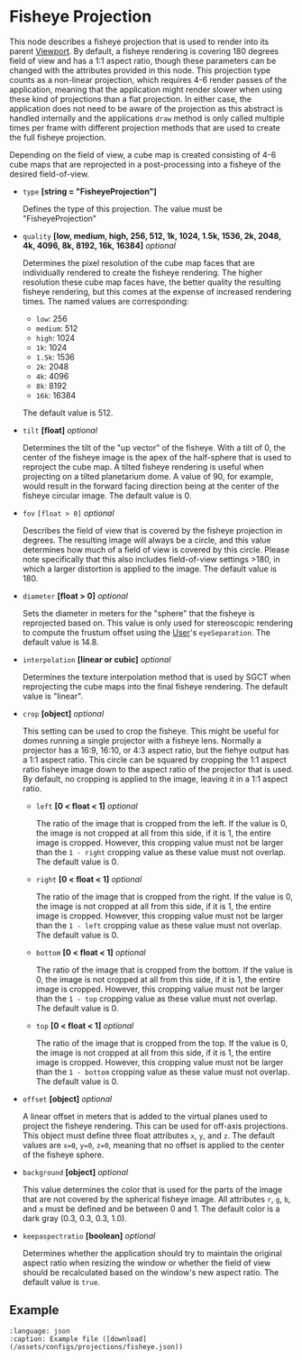 # Fisheye Projection
This node describes a fisheye projection that is used to render into its parent [Viewport](../viewport). By default, a fisheye rendering is covering 180 degrees field of view and has a 1:1 aspect ratio, though these parameters can be changed with the attributes provided in this node. This projection type counts as a non-linear projection, which requires 4-6 render passes of the application, meaning that the application might render slower when using these kind of projections than a flat projection. In either case, the application does not need to be aware of the projection as this abstract is handled internally and the applications `draw` method is only called multiple times per frame with different projection methods that are used to create the full fisheye projection.

Depending on the field of view, a cube map is created consisting of 4-6 cube maps that are reprojected in a post-processing into a fisheye of the desired field-of-view.

- `type` **[string = "FisheyeProjection"]**

  Defines the type of this projection. The value must be "FisheyeProjection"

- `quality` **[low, medium, high, 256, 512, 1k, 1024, 1.5k, 1536, 2k, 2048, 4k, 4096, 8k, 8192, 16k, 16384]** _optional_

  Determines the pixel resolution of the cube map faces that are individually rendered to create the fisheye rendering. The higher resolution these cube map faces have, the better quality the resulting fisheye rendering, but this comes at the expense of increased rendering times. The named values are corresponding:
  - `low`: 256
  - `medium`: 512
  - `high`: 1024
  - `1k`: 1024
  - `1.5k`: 1536
  - `2k`: 2048
  - `4k`: 4096
  - `8k`: 8192
  - `16k`: 16384

  The default value is 512.

- `tilt` **[float]** _optional_

  Determines the tilt of the "up vector" of the fisheye. With a tilt of 0, the center of the fisheye image is the apex of the half-sphere that is used to reproject the cube map. A tilted fisheye rendering is useful when projecting on a tilted planetarium dome. A value of 90, for example, would result in the forward facing direction being at the center of the fisheye circular image. The default value is 0.

- `fov` `[float > 0]` _optional_

  Describes the field of view that is covered by the fisheye projection in degrees. The resulting image will always be a circle, and this value determines how much of a field of view is covered by this circle. Please note specifically that this also includes field-of-view settings >180, in which a larger distortion is applied to the image. The default value is 180.

- `diameter` **[float > 0]** _optional_

  Sets the diameter in meters for the "sphere" that the fisheye is reprojected based on. This value is only used for stereoscopic rendering to compute the frustum offset using the [User](../user)'s `eyeSeparation`. The default value is 14.8.

- `interpolation` **[linear or cubic]** _optional_

  Determines the texture interpolation method that is used by SGCT when reprojecting the cube maps into the final fisheye rendering. The default value is "linear".

- `crop` **[object]** _optional_

  This setting can be used to crop the fisheye. This might be useful for domes running a single projector with a fisheye lens. Normally a projector has a 16:9, 16:10, or 4:3 aspect ratio, but the fiehye output has a 1:1 aspect ratio. This circle can be squared by cropping the 1:1 aspect ratio fisheye image down to the aspect ratio of the projector that is used. By default, no cropping is applied to the image, leaving it in a 1:1 aspect ratio.

  - `left` **[0 < float < 1]** _optional_

    The ratio of the image that is cropped from the left. If the value is 0, the image is not cropped at all from this side, if it is 1, the entire image is cropped. However, this cropping value must not be larger than the `1 - right` cropping value as these value must not overlap. The default value is 0.

  - `right` **[0 < float < 1]** _optional_

    The ratio of the image that is cropped from the right. If the value is 0, the image is not cropped at all from this side, if it is 1, the entire image is cropped. However, this cropping value must not be larger than the `1 - left` cropping value as these value must not overlap. The default value is 0.

  - `bottom` **[0 < float < 1]** _optional_

    The ratio of the image that is cropped from the bottom. If the value is 0, the image is not cropped at all from this side, if it is 1, the entire image is cropped. However, this cropping value must not be larger than the `1 - top` cropping value as these value must not overlap. The default value is 0.

  - `top` **[0 < float < 1]** _optional_

    The ratio of the image that is cropped from the top. If the value is 0, the image is not cropped at all from this side, if it is 1, the entire image is cropped. However, this cropping value must not be larger than the `1 - bottom` cropping value as these value must not overlap. The default value is 0.

- `offset` **[object]** _optional_

  A linear offset in meters that is added to the virtual planes used to project the fisheye rendering. This can be used for off-axis projections. This object must define three float attributes `x`, `y`, and `z`. The default values are `x=0`, `y=0`, `z=0`, meaning that no offset is applied to the center of the fisheye sphere.

- `background` **[object]** _optional_

  This value determines the color that is used for the parts of the image that are not covered by the spherical fisheye image. All attributes `r`, `g`, `b`, and `a` must be defined and be between 0 and 1. The default color is a dark gray (0.3, 0.3, 0.3, 1.0).

- `keepaspectratio` **[boolean]** _optional_

  Determines whether the application should try to maintain the original aspect ratio when resizing the window or whether the field of view should be recalculated based on the window's new aspect ratio. The default value is `true`.

## Example
```{literalinclude} /assets/configs/projections/fisheye.json
:language: json
:caption: Example file ([download](/assets/configs/projections/fisheye.json))
```
